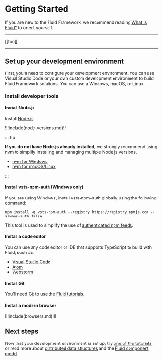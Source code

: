 
# Getting Started

If you are new to the Fluid Framework, we recommend reading [What is Fluid?](../what-is-fluid.md) to orient yourself.

---

[[toc]]

---

## Set up your development environment

First, you'll need to configure your development environment. You can use Visual Studio Code or your own custom
development environment to build Fluid Framework solutions. You can use a Windows, macOS, or Linux.

### Install developer tools

#### Install Node.js

Install [Node.js](https://nodejs.org/en/download/).

!!!include(node-versions.md)!!!

::: tip

**If you do not have Node.js already installed,** we strongly recommend using nvm to simplify installing and managing
multiple Node.js versions.

- [nvm for Windows](https://github.com/coreybutler/nvm-windows)
- [nvm for macOS/Linux](https://github.com/nvm-sh/nvm)

:::

<vue-markdown v-if="$themeConfig.DOCS_AUDIENCE === 'internal'">

#### Install vsts-npm-auth (Windows only)

If you are using Windows, install vsts-npm-auth globally using the following command:

`npm install -g vsts-npm-auth --registry https://registry.npmjs.com --always-auth false`

This tool is used to simplify the use of [authenticated npm feeds](./package-feed.md).

</vue-markdown>

#### Install a code editor

You can use any code editor or IDE that supports TypeScript to build with Fluid, such as:

- [Visual Studio Code](https://code.visualstudio.com/)
- [Atom](https://atom.io)
- [Webstorm](https://www.jetbrains.com/webstorm)

#### Install Git

You'll need [Git](https://git-scm.com/) to use the [Fluid tutorials](../tutorials/README.md).

#### Install a modern browser

!!!include(browsers.md)!!!

## Next steps

Now that your development environment is set up, try [one of the tutorials](../tutorials/README.md), or read more about
[distributed data structures](./dds.md) and the [Fluid component model](./components.md).

